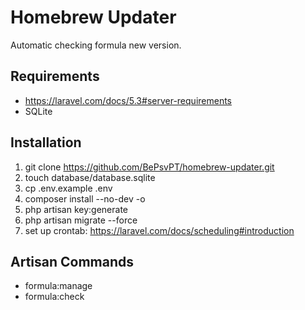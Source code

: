 # Homebrew Updater

Automatic checking formula new version.

## Requirements

- https://laravel.com/docs/5.3#server-requirements
- SQLite

## Installation

1. git clone https://github.com/BePsvPT/homebrew-updater.git
2. touch database/database.sqlite
3. cp .env.example .env
4. composer install --no-dev -o
5. php artisan key:generate
6. php artisan migrate --force
7. set up crontab: https://laravel.com/docs/scheduling#introduction

## Artisan Commands

- formula:manage
- formula:check
